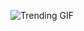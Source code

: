 ![Trending GIF](https://media4.giphy.com/media/v1.Y2lkPThiYjIxNzcybWVheDlhdHRmdHo1NG40b3FkaXUwMjVtdHRrZTRkanFqanA0YnFycSZlcD12MV9naWZzX3NlYXJjaCZjdD1n/bGgsc5mWoryfgKBx1u/giphy.gif)
